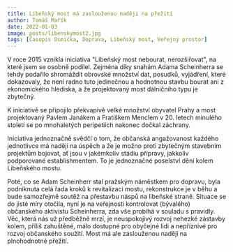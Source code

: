 ```yaml
---
title: Libeňský most má zaslouženou naději na přežití
author: Tomáš Mařík 
date: 2022-01-03
image: posts/libenskymost2.jpg
tags: [Časopis Osmička, Doprava, Libeňský most, Veřejný prostor]
---
```


V roce 2015 vznikla iniciativa "Libeňský most nebourat, nerozšiřovat", na které jsem se osobně podílel. Zejména díky snahám Adama Scheinherra se tehdy podařilo shromáždit obrovské množství dat, posudků, vyjádření, které dokazovaly, že není radno tuto jedinečnou a hodnotnou stavbu bourat ani z ekonomického hlediska, a že projektovaný most dálničního typu je zbytečný. 

K iniciativě se připojilo překvapivě velké množství obyvatel Prahy a most projektovaný Pavlem Janákem a Fratiškem Menclem v 20. letech minulého století se po mnohaletých peripetiích nakonec dočkal záchrany. 

Iniciativa jednoznačně svědčí o tom, že občanská angažovanost každého jednotlivce má naději na úspěch a že je možno proti zbytečným stavebním projektům bojovat, ať jsou v jakémkoliv stádiu přípravy, jakkoliv podporované establishmentem. To je jednoznačné poselství dění kolem Libeňského mostu. 

Poté, co se Adam Scheinherr stal pražským náměstkem pro dopravu, byla podniknuta celá řada kroků k revitalizaci mostu, rekonstrukce je v běhu a bude samozřejmě soutěž na přestavbu náspů na libeňské straně. Situace se do jisté míry otočila, nyní je na veřejnosti kontrolovat (bývalého) občanského aktivistu Scheinherra, zda vše probíhá v souladu s pravidly. Věc, která nás už předběžně mrzí, je neuspokojivý rozvoj nehezké zástavby kolem, příliš zahuštěné, málo dostupné pro obyčejné lidi a nepříznivé pro rozvoj občanského soužití. Most má ale zaslouženou naději na plnohodnotné přežití.

